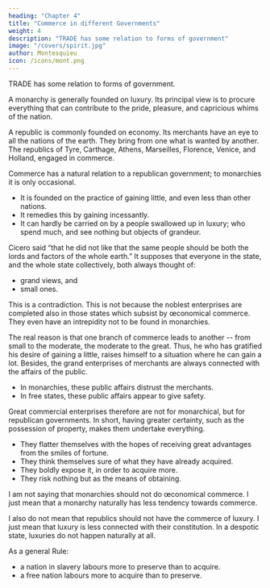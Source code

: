 ```yaml
---
heading: "Chapter 4"
title: "Commerce in different Governments"
weight: 4
description: "TRADE has some relation to forms of government"
image: "/covers/spirit.jpg"
author: Montesquieu
icon: /icons/mont.png
---
```





TRADE has some relation to forms of government.

A monarchy is generally founded on luxury. Its principal view is to procure everything that can contribute to the pride, pleasure, and capricious whims of the nation.

A republic is commonly founded on economy. Its merchants have an eye to all the nations of the earth. They bring from one what is wanted by another. The republics of Tyre, Carthage, Athens, Marseilles, Florence, Venice, and Holland, engaged in commerce.

Commerce has a natural relation to a republican government; to monarchies it is only occasional.
- It is founded on the practice of gaining little, and even less than other nations.
- It remedies this by gaining incessantly.
- It can hardly be carried on by a people swallowed up in luxury; who spend much, and see nothing but objects of grandeur.

Cicero said “that he did not like that the same people should be both the lords and factors of the whole earth.” It supposes that everyone in the state, and the whole state collectively, both always thought of:
- grand views, and
- small ones.

This is a contradiction. This is not because the noblest enterprises are completed also in those states which subsist by œconomical commerce.
They even have an intrepidity not to be found in monarchies. 

The real reason is that one branch of commerce leads to another -- from small to the moderate, the moderate to the great. Thus, he who has gratified his desire of gaining a little, raises himself to a situation where he can gain a lot. Besides, the grand enterprises of merchants are always connected with the affairs of the public.
- In monarchies, these public affairs distrust the merchants.
- In free states, these public affairs appear to give safety.

Great commercial enterprises therefore are not for monarchical, but for republican governments. In short, having greater certainty, such as the possession of property, makes them undertake everything.
- They flatter themselves with the hopes of receiving great advantages from the smiles of fortune.
- They think themselves sure of what they have already acquired.
- They boldly expose it, in order to acquire more.
- They risk nothing but as the means of obtaining.

I am not saying that monarchies should not do œconomical commerce. I just mean that a monarchy naturally has less tendency towards commerce.

I also do not mean that republics should not have the commerce of luxury. I just mean that luxury is less connected with their constitution. In a despotic state, luxuries do not happen naturally at all.

As a general Rule:
- a nation in slavery labours more to preserve than to acquire.
- a free nation labours more to acquire than to preserve.   
